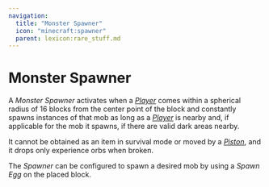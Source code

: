 ```yaml
---
navigation:
  title: "Monster Spawner"
  icon: "minecraft:spawner"
  parent: lexicon:rare_stuff.md
---
```


# Monster Spawner

<ItemImage id="minecraft:spawner" />

A *Monster Spawner* activates when a [*Player*](../creatures/human-player.md) comes within a spherical radius of 16 blocks from the center point of the block and constantly spawns instances of that mob as long as a [*Player*](../creatures/human-player.md) is nearby and, if applicable for the mob it spawns, if there are valid dark areas nearby.

It cannot be obtained as an item in survival mode or moved by a [*Piston*](../redstone/redstone_components.md#piston), and it drops only experience orbs when broken. 

The *Spawner* can be configured to spawn a desired mob by using a *Spawn Egg* on the placed block.


